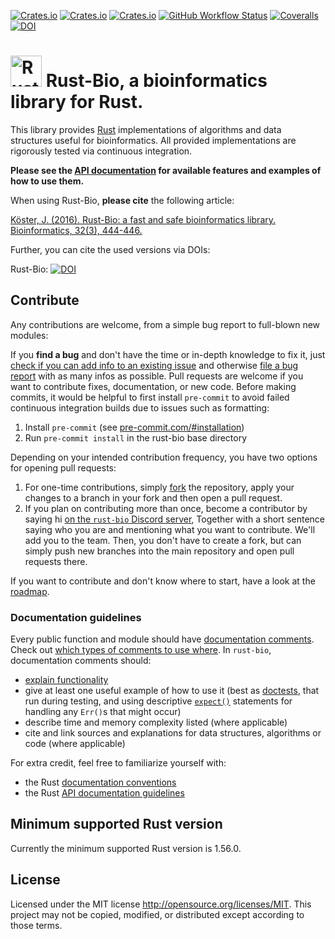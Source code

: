 [![Crates.io](https://img.shields.io/crates/d/bio.svg)](https://crates.io/crates/bio)
[![Crates.io](https://img.shields.io/crates/v/bio.svg)](https://crates.io/crates/bio)
[![Crates.io](https://img.shields.io/crates/l/bio.svg)](https://crates.io/crates/bio)
[![GitHub Workflow Status](https://github.com/rust-bio/rust-bio/actions/workflows/rust.yml/badge.svg?branch=master)](https://github.com/rust-bio/rust-bio/actions/workflows/rust.yml)
[![Coveralls](https://img.shields.io/coveralls/rust-bio/rust-bio.svg)](https://coveralls.io/github/rust-bio/rust-bio)
[![DOI](https://zenodo.org/badge/29821195.svg)](https://zenodo.org/badge/latestdoi/29821195)


# <img src="./img/bioferris.svg" width=50em alt="Rust-Bio logo" /> Rust-Bio, a bioinformatics library for Rust.

This library provides [Rust](https://www.rust-lang.org) implementations of algorithms and data structures useful for bioinformatics.
All provided implementations are rigorously tested via continuous integration.

**Please see the [API documentation](https://docs.rs/bio) for available features and examples of how to use them.**

When using Rust-Bio, **please cite** the following article:

[Köster, J. (2016). Rust-Bio: a fast and safe bioinformatics library. Bioinformatics, 32(3), 444-446.](http://bioinformatics.oxfordjournals.org/content/early/2015/10/06/bioinformatics.btv573.short?rss=1)

Further, you can cite the used versions via DOIs:

Rust-Bio: [![DOI](https://zenodo.org/badge/29821195.svg)](https://zenodo.org/badge/latestdoi/29821195)

## Contribute

Any contributions are welcome, from a simple bug report to full-blown new modules:

If you **find a bug** and don't have the time or in-depth knowledge to fix it, just [check if you can add info to an existing issue](https://github.com/rust-bio/rust-bio/issues) and otherwise [file a bug report](https://github.com/rust-bio/rust-bio/issues/new/choose) with as many infos as possible.
Pull requests are welcome if you want to contribute fixes, documentation, or new code. Before making commits, it would be helpful to first install `pre-commit` to avoid failed continuous integration builds due to issues such as formatting:
1. Install `pre-commit` (see [pre-commit.com/#installation](https://pre-commit.com/#installation))
2. Run `pre-commit install` in the rust-bio base directory

Depending on your intended contribution frequency, you have two options for opening pull requests:
1. For one-time contributions, simply [fork](https://help.github.com/en/github/getting-started-with-github/fork-a-repo) the repository, apply your changes to a branch in your fork and then open a pull request.
2. If you plan on contributing more than once, become a contributor by saying hi [on the `rust-bio` Discord server](https://discord.gg/rssQABT),
    Together with a short sentence saying who you are and mentioning what you want to contribute.
    We'll add you to the team.
    Then, you don't have to create a fork, but can simply push new branches into the main repository and open pull requests there.

If you want to contribute and don't know where to start, have a look at the [roadmap](https://github.com/rust-bio/rust-bio/issues/3).

### Documentation guidelines

Every public function and module should have [documentation comments](https://doc.rust-lang.org/stable/rust-by-example/meta/doc.html).
Check out [which types of comments to use where](https://doc.rust-lang.org/stable/reference/comments.html#doc-comments).
In `rust-bio`, documentation comments should:
* [explain functionality](https://doc.rust-lang.org/rustdoc/how-to-write-documentation.html)
* give at least one useful example of how to use it (best as [doctests](https://doc.rust-lang.org/rustdoc/documentation-tests.html),
  that run during testing, and using descriptive [`expect()`](https://doc.rust-lang.org/std/result/enum.Result.html#method.expect)
  statements for handling any `Err()`s that might occur)
* describe time and memory complexity listed (where applicable)
* cite and link sources and explanations for data structures, algorithms or code (where applicable)

For extra credit, feel free to familiarize yourself with:
* the Rust [documentation conventions](https://rust-lang.github.io/rfcs/1574-more-api-documentation-conventions.html#appendix-a-full-conventions-text)
* the Rust [API documentation guidelines](https://rust-lang.github.io/api-guidelines/documentation.html)

## Minimum supported Rust version

Currently the minimum supported Rust version is 1.56.0.

## License

Licensed under the MIT license http://opensource.org/licenses/MIT. This project may not be copied, modified, or distributed except according to those terms.
